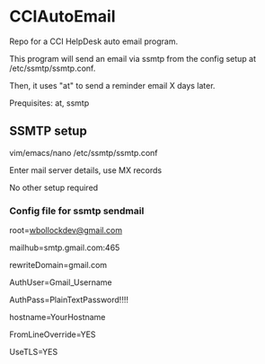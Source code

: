 # CCIAutoEmail
Repo for a CCI HelpDesk auto email program. 

This program will send an email via ssmtp from the config setup at /etc/ssmtp/ssmtp.conf.

Then, it uses "at" to send a reminder email X days later.

Prequisites: at, ssmtp

## SSMTP setup
vim/emacs/nano /etc/ssmtp/ssmtp.conf

Enter mail server details, use MX records

No other setup required



### Config file for ssmtp sendmail


root=wbollockdev@gmail.com

mailhub=smtp.gmail.com:465

rewriteDomain=gmail.com

AuthUser=Gmail_Username

AuthPass=PlainTextPassword!!!!

hostname=YourHostname

FromLineOverride=YES

UseTLS=YES